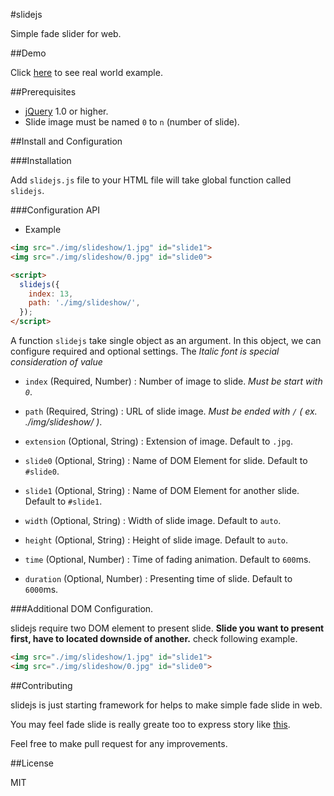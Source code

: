 #slidejs

Simple fade slider for web.

##Demo

Click [here](https://divtag.sejong.edu) to see real world example.

##Prerequisites

- [jQuery](http://jquery.com) 1.0 or higher.
- Slide image must be named `0` to `n` (number of slide).

##Install and Configuration

###Installation

Add `slidejs.js` file to your HTML file will take global function called `slidejs`.

###Configuration API

- Example

```html
<img src="./img/slideshow/1.jpg" id="slide1">
<img src="./img/slideshow/0.jpg" id="slide0">

<script>
  slidejs({
    index: 13,
    path: './img/slideshow/',
  });
</script>
```

A function `slidejs` take single object as an argument. In this object, we can configure required and optional settings. The *Italic font is special consideration of value*

- `index` (Required, Number) : Number of image to slide. *Must be start with `0`*.

- `path` (Required, String) : URL of slide image. *Must be ended with `/` ( ex. ./img/slideshow/ )*.

- `extension` (Optional, String) : Extension of image. Default to `.jpg`.

- `slide0` (Optional, String) : Name of DOM Element for slide. Default to `#slide0`.

- `slide1` (Optional, String) : Name of DOM Element for another slide. Default to `#slide1`.

- `width` (Optional, String) : Width of slide image. Default to `auto`.

- `height` (Optional, String) : Height of slide image. Default to `auto`.

- `time` (Optional, Number) : Time of fading animation. Default to `600`ms.

- `duration` (Optional, Number) : Presenting time of slide. Default to `6000`ms.

###Additional DOM Configuration. 

slidejs require two DOM element to present slide. **Slide you want to present first, have to located downside of another.** check following example.

```html
<img src="./img/slideshow/1.jpg" id="slide1">
<img src="./img/slideshow/0.jpg" id="slide0">
```

##Contributing

slidejs is just starting framework for helps to make simple fade slide in web. 

You may feel fade slide is really greate too to express story like [this](http://ycombinator.com).

Feel free to make pull request for any improvements.

##License

MIT








